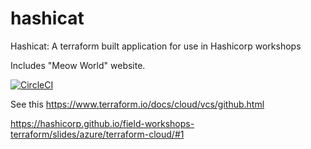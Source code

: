 # hashicat
Hashicat: A terraform built application for use in Hashicorp workshops

Includes "Meow World" website.

[![CircleCI](https://circleci.com/gh/hashicorp/hashicat-azure.svg?style=svg)](https://circleci.com/gh/hashicorp/hashicat-azure)

See this https://www.terraform.io/docs/cloud/vcs/github.html

https://hashicorp.github.io/field-workshops-terraform/slides/azure/terraform-cloud/#1


